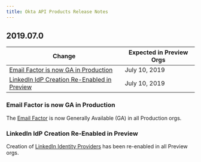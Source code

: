 ```yaml
---
title: Okta API Products Release Notes
---
```


## 2019.07.0

| Change                                                                                             | Expected in Preview Orgs |
|----------------------------------------------------------------------------------------------------|--------------------------|
| [Email Factor is now GA in Production](#email-factor-is-now-ga-in-production) | July 10, 2019             |
| [LinkedIn IdP Creation Re-Enabled in Preview](#linkedin-idp-creation-re-enabled-in-preview) | July 10, 2019             |

### Email Factor is now GA in Production

The [Email Factor](/docs/reference/api/factors/#enroll-okta-email-factor) is now Generally Available (GA) in all Production orgs. <!-- OKTA-231156 -->

### LinkedIn IdP Creation Re-Enabled in Preview

Creation of [LinkedIn Identity Providers](/docs/guides/sign-in-with-linkedin/setup-app/) has been re-enabled in all Preview orgs. <!-- OKTA-226772 -->
